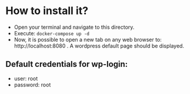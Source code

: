 # How to install it?
- Open your terminal and navigate to this directory.
- Execute: `docker-compose up -d`
- Now, it is possible to open a new tab on any web browser to: http://localhost:8080 . A wordpress default page should be displayed.

## Default credentials for wp-login:

- user: root
- password: root